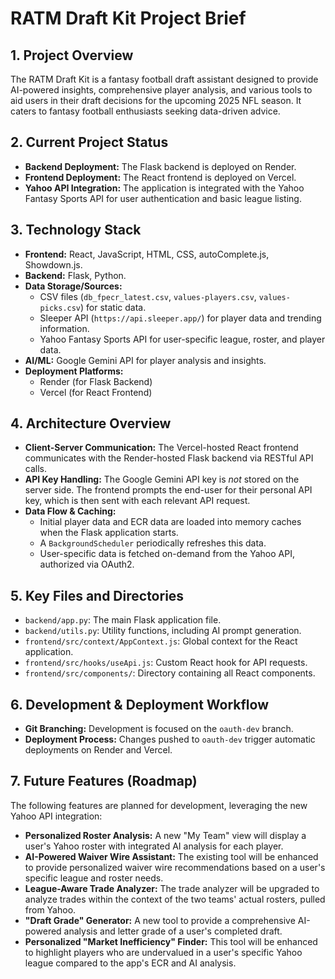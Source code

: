 # RATM Draft Kit Project Brief

## 1. Project Overview
The RATM Draft Kit is a fantasy football draft assistant designed to provide AI-powered insights, comprehensive player analysis, and various tools to aid users in their draft decisions for the upcoming 2025 NFL season. It caters to fantasy football enthusiasts seeking data-driven advice.

## 2. Current Project Status
*   **Backend Deployment:** The Flask backend is deployed on Render.
*   **Frontend Deployment:** The React frontend is deployed on Vercel.
*   **Yahoo API Integration:** The application is integrated with the Yahoo Fantasy Sports API for user authentication and basic league listing.

## 3. Technology Stack
*   **Frontend:** React, JavaScript, HTML, CSS, autoComplete.js, Showdown.js.
*   **Backend:** Flask, Python.
*   **Data Storage/Sources:**
    *   CSV files (`db_fpecr_latest.csv`, `values-players.csv`, `values-picks.csv`) for static data.
    *   Sleeper API (`https://api.sleeper.app/`) for player data and trending information.
    *   Yahoo Fantasy Sports API for user-specific league, roster, and player data.
*   **AI/ML:** Google Gemini API for player analysis and insights.
*   **Deployment Platforms:**
    *   Render (for Flask Backend)
    *   Vercel (for React Frontend)

## 4. Architecture Overview
*   **Client-Server Communication:** The Vercel-hosted React frontend communicates with the Render-hosted Flask backend via RESTful API calls.
*   **API Key Handling:** The Google Gemini API key is *not* stored on the server side. The frontend prompts the end-user for their personal API key, which is then sent with each relevant API request.
*   **Data Flow & Caching:**
    *   Initial player data and ECR data are loaded into memory caches when the Flask application starts.
    *   A `BackgroundScheduler` periodically refreshes this data.
    *   User-specific data is fetched on-demand from the Yahoo API, authorized via OAuth2.

## 5. Key Files and Directories
*   `backend/app.py`: The main Flask application file.
*   `backend/utils.py`: Utility functions, including AI prompt generation.
*   `frontend/src/context/AppContext.js`: Global context for the React application.
*   `frontend/src/hooks/useApi.js`: Custom React hook for API requests.
*   `frontend/src/components/`: Directory containing all React components.

## 6. Development & Deployment Workflow
*   **Git Branching:** Development is focused on the `oauth-dev` branch.
*   **Deployment Process:** Changes pushed to `oauth-dev` trigger automatic deployments on Render and Vercel.

## 7. Future Features (Roadmap)

The following features are planned for development, leveraging the new Yahoo API integration:

*   **Personalized Roster Analysis:** A new "My Team" view will display a user's Yahoo roster with integrated AI analysis for each player.
*   **AI-Powered Waiver Wire Assistant:** The existing tool will be enhanced to provide personalized waiver wire recommendations based on a user's specific league and roster needs.
*   **League-Aware Trade Analyzer:** The trade analyzer will be upgraded to analyze trades within the context of the two teams' actual rosters, pulled from Yahoo.
*   **"Draft Grade" Generator:** A new tool to provide a comprehensive AI-powered analysis and letter grade of a user's completed draft.
*   **Personalized "Market Inefficiency" Finder:** This tool will be enhanced to highlight players who are undervalued in a user's specific Yahoo league compared to the app's ECR and AI analysis.